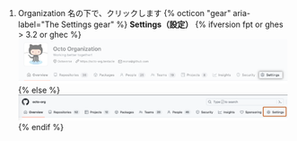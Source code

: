 1. Organization 名の下で、クリックします
{% octicon "gear" aria-label="The Settings gear" %} **Settings（設定）**
  {% ifversion fpt or ghes > 3.2 or ghec %}
  ![Organizationの設定ボタン](/assets/images/help/organizations/organization-settings-tab-with-overview-tab.png)
  {% else %}
  ![Organizationの設定ボタン](/assets/images/help/organizations/organization-settings-tab.png)
  {% endif %}
